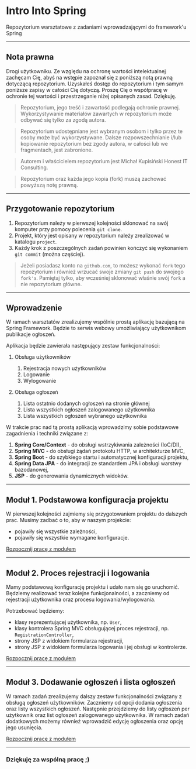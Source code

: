 # Intro Into Spring

Repozytorium warsztatowe z zadaniami wprowadzającymi do framework'u Spring

---

## Nota prawna

Drogi użytkowniku. Ze względu na ochronę wartości intelektualnej zachęcam Cię, abyś na wstępie zapoznał się z poniższą notą prawną dotyczącą repozytorium. Uzyskałeś dostęp do repozytorium i tym samym poniższe zapisy w całości Cię dotyczą. Proszę Cię o współpracę w ochronie tej wartości i przestrzeganie niżej opisanych zasad. Dziękuję.

> Repozytorium, jego treść i zawartość podlegają ochronie prawnej. Wykorzystywanie materiałów zawartych w repozytorium może odbywać się tylko za zgodą autora.

> Repozytorium udostępniane jest wybranym osobom i tylko przez te osoby może być wykorzystywane. Dalsze rozpowszechnianie i/lub kopiowanie repozytorium bez zgody autora, w całości lub we fragmentach, jest zabronione.

> Autorem i właścicielem repozytorium jest Michał Kupisiński Honest IT Consulting. 

> Repozytorium oraz każda jego kopia (fork) muszą zachować powyższą notę prawną.

---

## Przygotowanie repozytorium

1. Repozytorium należy w pierwszej kolejności sklonować na swój komputer przy pomocy polecenia `git clone`.
1. Projekt, który jest opisany w repozytorium należy zrealizować w katalogu `project`.
1. Każdy krok z poszczególnych zadań powinien kończyć się wykonaniem `git commit` (można częściej).

> Jeżeli posiadasz konto na `github.com`, to możesz wykonać `fork` tego repozytorium i również wrzucać swoje zmiany `git push` do swojego `fork'a`. Pamiętaj tylko, aby wcześniej sklonować właśnie swój `fork` a nie repozytorium główne.

---

## Wprowadzenie

W ramach warsztatów zrealizujemy wspólnie prostą aplikację bazującą na Spring Framework. Będzie to serwis webowy umożliwiający użytkownikom publikacje ogłoszeń. 

Aplikacja będzie zawierała następujący zestaw funkcjonalności:

1. Obsługa użytkowników
   1. Rejestracja nowych użytkowników
   1. Logowanie
   1. Wylogowanie
   
1. Obsługa ogłoszeń
   1. Lista ostatnio dodanych ogłoszeń na stronie głównej
   1. Lista wszystkich ogłoszeń zalogowanego użytkownika
   1. Lista wszystkich ogłoszeń wybranego użytkownika
   
W trakcie prac nad tą prostą aplikacją wprowadzimy sobie podstawowe zagadnienia i techniki związane z:
1. **Spring Core/Context** - do obsługi wstrzykiwania zależności (IoC/DI),
1. **Spring MVC** - do obsługi żądań protokołu HTTP, w architekturze MVC,
1. **Spring Boot** - do szybkiego startu i automatycznej konfiguracji projektu,
1. **Spring Data JPA** - do integracji ze standardem JPA i obsługi warstwy bazodanowej,
1. **JSP** - do generowania dynamicznych widoków.

---

## Moduł 1. Podstawowa konfiguracja projektu

W pierwszej kolejności zajmiemy się przygotowaniem projektu do dalszych prac. Musimy zadbać o to, aby w naszym projekcie:
- pojawiły się wszystkie zależności,
- pojawiły się wszystkie wymagane konfiguracje.

[Rozpocznij pracę z modułem](module_1/README.md)

---

## Moduł 2. Proces rejestracji i logowania

Mamy podstawową konfigurację projektu i udało nam się go uruchomić. Będziemy realizować teraz kolejne funkcjonalności, a zaczniemy od rejestracji użytkownika oraz procesu logowania/wylogowania.

Potrzebować będziemy:
- klasy reprezentującej użytkownika, np. `User`,
- klasy kontrolera Spring MVC obsługującej proces rejestracji, np. `RegistrationController`,
- strony JSP z widokiem formularza rejestracji,
- strony JSP z widokiem formularza logowania i jej obsługi w kontrolerze.

[Rozpocznij pracę z modułem](module_2/README.md)

---

## Moduł 3. Dodawanie ogłoszeń i lista ogłoszeń

W ramach zadań zrealizujemy dalszy zestaw funkcjonalności związany z obsługą ogłoszeń użytkowników. Zaczniemy od opcji dodania ogłoszenia oraz listy wszystkich ogłoszeń. Następnie przejdziemy do listy ogłoszeń per użytkownik oraz list ogłoszeń zalogowanego użytkownika. W ramach zadań dodatkowych możemy również wprowadzić edycję ogłoszenia oraz opcję jego usunięcia.

[Rozpocznij pracę z modułem](module_3/README.md)

---

### Dziękuję za wspólną pracę ;)
